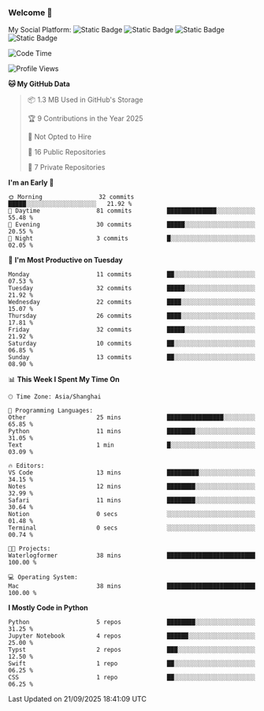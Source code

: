 ### Welcome 👋

<!--
**CheneyNine/CheneyNine** is a ✨ _special_ ✨ repository because its `README.md` (this file) appears on your GitHub profile.

Here are some ideas to get you started:

- 🔭 I’m currently working on ...
- 🌱 I’m currently learning ...
- 👯 I’m looking to collaborate on ...
- 🤔 I’m looking for help with ...
- 💬 Ask me about ...
- 📫 How to reach me: ...
- 😄 Pronouns: ...
- ⚡ Fun fact: ...
-->

My Social Platform:
![Static Badge](https://img.shields.io/badge/_-CheneyNine-black?style=flat&logo=Github&logoColor=white&cacheSeconds=https%3A%2F%2Fgithub.com%2FCheneyNine)
![Static Badge](https://img.shields.io/badge/_-cheneynine.top-purple?style=flat&logo=googlehome&logoColor=white&link=https%3A%2F%2Fwww.cheneynine.top)
![Static Badge](https://img.shields.io/badge/_-CQU__Cheney-green?style=flat&logo=wechat&logoColor=white&link=https%3A%2F%2Fwww.linkedin.com%2Fin%2Fyinan-chen-9b09202b9%2F)
![Static Badge](https://img.shields.io/badge/_-Cheney-blue?style=flat&logo=linkedin&logoColor=white&link=https%3A%2F%2Fwww.linkedin.com%2Fin%2Fyinan-chen-9b09202b9%2F)


<!--START_SECTION:waka-->
![Code Time](http://img.shields.io/badge/Code%20Time-391%20hrs%2043%20mins-blue)

![Profile Views](http://img.shields.io/badge/Profile%20Views-0-blue)

**🐱 My GitHub Data** 

> 📦 1.3 MB Used in GitHub's Storage 
 > 
> 🏆 9 Contributions in the Year 2025
 > 
> 🚫 Not Opted to Hire
 > 
> 📜 16 Public Repositories 
 > 
> 🔑 7 Private Repositories 
 > 
**I'm an Early 🐤** 

```text
🌞 Morning                32 commits          █████░░░░░░░░░░░░░░░░░░░░   21.92 % 
🌆 Daytime                81 commits          ██████████████░░░░░░░░░░░   55.48 % 
🌃 Evening                30 commits          █████░░░░░░░░░░░░░░░░░░░░   20.55 % 
🌙 Night                  3 commits           █░░░░░░░░░░░░░░░░░░░░░░░░   02.05 % 
```
📅 **I'm Most Productive on Tuesday** 

```text
Monday                   11 commits          ██░░░░░░░░░░░░░░░░░░░░░░░   07.53 % 
Tuesday                  32 commits          █████░░░░░░░░░░░░░░░░░░░░   21.92 % 
Wednesday                22 commits          ████░░░░░░░░░░░░░░░░░░░░░   15.07 % 
Thursday                 26 commits          ████░░░░░░░░░░░░░░░░░░░░░   17.81 % 
Friday                   32 commits          █████░░░░░░░░░░░░░░░░░░░░   21.92 % 
Saturday                 10 commits          ██░░░░░░░░░░░░░░░░░░░░░░░   06.85 % 
Sunday                   13 commits          ██░░░░░░░░░░░░░░░░░░░░░░░   08.90 % 
```


📊 **This Week I Spent My Time On** 

```text
🕑︎ Time Zone: Asia/Shanghai

💬 Programming Languages: 
Other                    25 mins             ████████████████░░░░░░░░░   65.85 % 
Python                   11 mins             ████████░░░░░░░░░░░░░░░░░   31.05 % 
Text                     1 min               █░░░░░░░░░░░░░░░░░░░░░░░░   03.09 % 

🔥 Editors: 
VS Code                  13 mins             █████████░░░░░░░░░░░░░░░░   34.15 % 
Notes                    12 mins             ████████░░░░░░░░░░░░░░░░░   32.99 % 
Safari                   11 mins             ████████░░░░░░░░░░░░░░░░░   30.64 % 
Notion                   0 secs              ░░░░░░░░░░░░░░░░░░░░░░░░░   01.48 % 
Terminal                 0 secs              ░░░░░░░░░░░░░░░░░░░░░░░░░   00.74 % 

🐱‍💻 Projects: 
Waterlogformer           38 mins             █████████████████████████   100.00 % 

💻 Operating System: 
Mac                      38 mins             █████████████████████████   100.00 % 
```

**I Mostly Code in Python** 

```text
Python                   5 repos             ████████░░░░░░░░░░░░░░░░░   31.25 % 
Jupyter Notebook         4 repos             ██████░░░░░░░░░░░░░░░░░░░   25.00 % 
Typst                    2 repos             ███░░░░░░░░░░░░░░░░░░░░░░   12.50 % 
Swift                    1 repo              ██░░░░░░░░░░░░░░░░░░░░░░░   06.25 % 
CSS                      1 repo              ██░░░░░░░░░░░░░░░░░░░░░░░   06.25 % 
```




 Last Updated on 21/09/2025 18:41:09 UTC
<!--END_SECTION:waka-->


